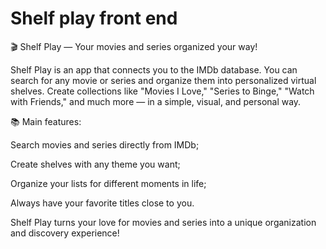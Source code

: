 # Shelf play front end

🎬 Shelf Play — Your movies and series organized your way!

Shelf Play is an app that connects you to the IMDb database. You can search for any movie or series and organize them into personalized virtual shelves.
Create collections like "Movies I Love," "Series to Binge," "Watch with Friends," and much more — in a simple, visual, and personal way.

📚 Main features:

Search movies and series directly from IMDb;

Create shelves with any theme you want;

Organize your lists for different moments in life;

Always have your favorite titles close to you.

Shelf Play turns your love for movies and series into a unique organization and discovery experience!
